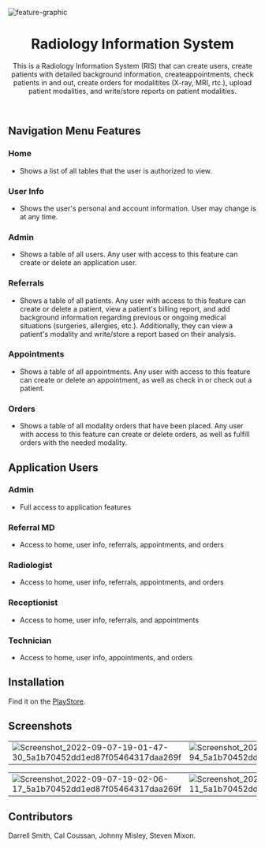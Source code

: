 ![feature-graphic](https://user-images.githubusercontent.com/89669123/188997982-308eac46-2977-4944-91e8-58f5632c7d27.png)

<div align="center">
<h1>Radiology Information System</h1>
<p>
This is a Radiology Information System (RIS) that can create users, create patients with detailed background information, 
createappointments, check patients in and out, create orders for modalitites (X-ray, MRI, rtc.), upload patient modalities,
and write/store reports on patient modalities. 
</p>
</div>
<br/>

<h2>Navigation Menu Features</h2>
<h3><b>Home</b></h3>
<ul>
    <li>Shows a list of all tables that the user is authorized to view.</li>
</ul>

<h3><b>User Info</b></h3>
<ul>
    <li>Shows the user's personal and account information. User may change is at any time.</li>
</ul>

<h3><b>Admin</b></h3>
<ul>
    <li>Shows a table of all users. Any user with access to this feature can create or delete an application user.</li>
</ul>

<h3><b>Referrals</b></h3>
<ul>
    <li>Shows a table of all patients. Any user with access to this feature can create or delete a patient, view a
        patient's billing report, and add background information regarding previous or ongoing medical situations
        (surgeries, allergies, etc.). Additionally, they can view a patient's modality and write/store a report based on
        their analysis.
    </li>
</ul>

<h3><b>Appointments</b></h3>
<ul>
    <li>Shows a table of all appointments. Any user with access to this feature can create or delete an appointment, as
        well as check in or check out a patient.
    </li>
</ul>

<h3><b>Orders</b></h3>
<ul>
    <li>Shows a table of all modality orders that have been placed. Any user with access to this feature can create or
        delete orders, as well as fulfill orders with the needed modality.
    </li>
</ul>

<h2>Application Users</h2>
<h3><b>Admin</b></h3>
<ul>
    <li>Full access to application features</li>
</ul>

<h3><b>Referral MD</b></h3>
<ul>
    <li>Access to home, user info, referrals, appointments, and orders</li>
</ul>

<h3><b>Radiologist</b></h3>
<ul>
    <li>Access to home, user info, referrals, appointments, and orders</li>
</ul>

<h3><b>Receptionist</b></h3>
<ul>
    <li>Access to home, user info, referrals, and appointments</li>
</ul>

<h3><b>Technician</b></h3>
<ul>
    <li>Access to home, user info, appointments, and orders</li>
</ul>

## Installation

Find it on the <a href="https://play.google.com/store/apps/details?id=com.C4.match4application">PlayStore</a>.

## Screenshots

| | |
|----|----|
|![Screenshot_2022-09-07-19-01-47-30_5a1b70452dd1ed87f05464317daa269f](https://user-images.githubusercontent.com/89669123/188998786-988b1285-f25c-4621-a236-3f6acf86ea56.jpg)|![Screenshot_2022-09-07-19-01-57-94_5a1b70452dd1ed87f05464317daa269f](https://user-images.githubusercontent.com/89669123/188998798-5dc6ce2a-b48e-4978-a20b-c73b232f27c0.jpg)|

| | |
|----|----|
|![Screenshot_2022-09-07-19-02-06-17_5a1b70452dd1ed87f05464317daa269f](https://user-images.githubusercontent.com/89669123/188998828-463ca20e-b42a-46d3-8aa8-c0b6312e99ad.jpg)|![Screenshot_2022-09-07-19-02-19-11_5a1b70452dd1ed87f05464317daa269f](https://user-images.githubusercontent.com/89669123/188998837-ef33f855-80d0-4552-ab57-8888c65cdd84.jpg)|

## Contributors

Darrell Smith, Cal Coussan, Johnny Misley, Steven Mixon.
